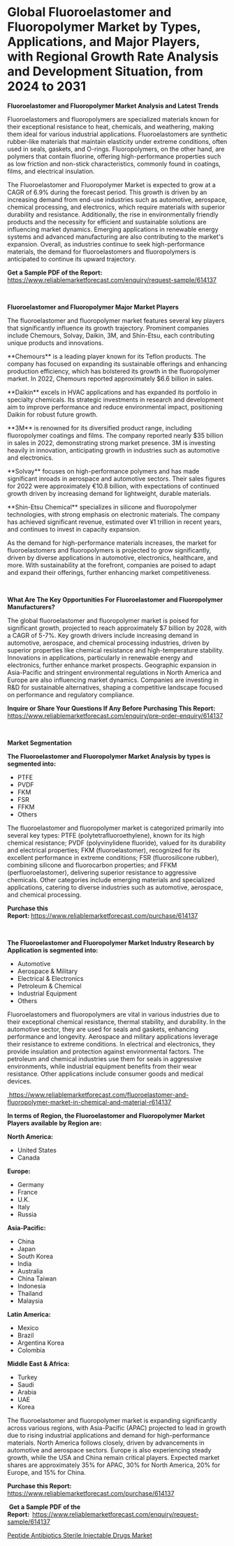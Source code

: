 <p><h1>Global Fluoroelastomer and Fluoropolymer Market by Types, Applications, and Major Players, with Regional Growth Rate Analysis and Development Situation, from 2024 to 2031</h1></p><p><strong>Fluoroelastomer and Fluoropolymer Market Analysis and Latest Trends</strong></p>
<p><p>Fluoroelastomers and fluoropolymers are specialized materials known for their exceptional resistance to heat, chemicals, and weathering, making them ideal for various industrial applications. Fluoroelastomers are synthetic rubber-like materials that maintain elasticity under extreme conditions, often used in seals, gaskets, and O-rings. Fluoropolymers, on the other hand, are polymers that contain fluorine, offering high-performance properties such as low friction and non-stick characteristics, commonly found in coatings, films, and electrical insulation.</p><p>The Fluoroelastomer and Fluoropolymer Market is expected to grow at a CAGR of 6.9% during the forecast period. This growth is driven by an increasing demand from end-use industries such as automotive, aerospace, chemical processing, and electronics, which require materials with superior durability and resistance. Additionally, the rise in environmentally friendly products and the necessity for efficient and sustainable solutions are influencing market dynamics. Emerging applications in renewable energy systems and advanced manufacturing are also contributing to the market's expansion. Overall, as industries continue to seek high-performance materials, the demand for fluoroelastomers and fluoropolymers is anticipated to continue its upward trajectory.</p></p>
<p><strong>Get a Sample PDF of the Report:&nbsp;</strong> <a href="https://www.reliablemarketforecast.com/enquiry/request-sample/614137?utm_campaign=1141&utm_medium=2&utm_source=Github&utm_content=ia&utm_term=27122024&utm_id=fluoroelastomer-and-fluoropolymer">https://www.reliablemarketforecast.com/enquiry/request-sample/614137</a></p>
<p>&nbsp;</p>
<p><strong>Fluoroelastomer and Fluoropolymer Major Market Players</strong></p>
<p><p>The fluoroelastomer and fluoropolymer market features several key players that significantly influence its growth trajectory. Prominent companies include Chemours, Solvay, Daikin, 3M, and Shin-Etsu, each contributing unique products and innovations.</p><p>**Chemours** is a leading player known for its Teflon products. The company has focused on expanding its sustainable offerings and enhancing production efficiency, which has bolstered its growth in the fluoropolymer market. In 2022, Chemours reported approximately $6.6 billion in sales.</p><p>**Daikin** excels in HVAC applications and has expanded its portfolio in specialty chemicals. Its strategic investments in research and development aim to improve performance and reduce environmental impact, positioning Daikin for robust future growth.</p><p>**3M** is renowned for its diversified product range, including fluoropolymer coatings and films. The company reported nearly $35 billion in sales in 2022, demonstrating strong market presence. 3M is investing heavily in innovation, anticipating growth in industries such as automotive and electronics.</p><p>**Solvay** focuses on high-performance polymers and has made significant inroads in aerospace and automotive sectors. Their sales figures for 2022 were approximately €10.8 billion, with expectations of continued growth driven by increasing demand for lightweight, durable materials.</p><p>**Shin-Etsu Chemical** specializes in silicone and fluoropolymer technologies, with strong emphasis on electronic materials. The company has achieved significant revenue, estimated over ¥1 trillion in recent years, and continues to invest in capacity expansion.</p><p>As the demand for high-performance materials increases, the market for fluoroelastomers and fluoropolymers is projected to grow significantly, driven by diverse applications in automotive, electronics, healthcare, and more. With sustainability at the forefront, companies are poised to adapt and expand their offerings, further enhancing market competitiveness.</p></p>
<p>&nbsp;</p>
<p><strong>What Are The Key Opportunities For Fluoroelastomer and Fluoropolymer Manufacturers?</strong></p>
<p><p>The global fluoroelastomer and fluoropolymer market is poised for significant growth, projected to reach approximately $7 billion by 2028, with a CAGR of 5-7%. Key growth drivers include increasing demand in automotive, aerospace, and chemical processing industries, driven by superior properties like chemical resistance and high-temperature stability. Innovations in applications, particularly in renewable energy and electronics, further enhance market prospects. Geographic expansion in Asia-Pacific and stringent environmental regulations in North America and Europe are also influencing market dynamics. Companies are investing in R&D for sustainable alternatives, shaping a competitive landscape focused on performance and regulatory compliance.</p></p>
<p><strong>Inquire or Share Your Questions If Any Before Purchasing This Report:</strong> <a href="https://www.reliablemarketforecast.com/enquiry/pre-order-enquiry/614137?utm_campaign=1141&utm_medium=2&utm_source=Github&utm_content=ia&utm_term=27122024&utm_id=fluoroelastomer-and-fluoropolymer">https://www.reliablemarketforecast.com/enquiry/pre-order-enquiry/614137</a></p>
<p>&nbsp;</p>
<p><strong>Market Segmentation</strong></p>
<p><strong>The Fluoroelastomer and Fluoropolymer Market Analysis by types is segmented into:</strong></p>
<p><ul><li>PTFE</li><li>PVDF</li><li>FKM</li><li>FSR</li><li>FFKM</li><li>Others</li></ul></p>
<p><p>The fluoroelastomer and fluoropolymer market is categorized primarily into several key types: PTFE (polytetrafluoroethylene), known for its high chemical resistance; PVDF (polyvinylidene fluoride), valued for its durability and electrical properties; FKM (fluoroelastomer), recognized for its excellent performance in extreme conditions; FSR (fluorosilicone rubber), combining silicone and fluorocarbon properties; and FFKM (perfluoroelastomer), delivering superior resistance to aggressive chemicals. Other categories include emerging materials and specialized applications, catering to diverse industries such as automotive, aerospace, and chemical processing.</p></p>
<p><strong>Purchase this Report:&nbsp;</strong><a href="https://www.reliablemarketforecast.com/purchase/614137?utm_campaign=1141&utm_medium=2&utm_source=Github&utm_content=ia&utm_term=27122024&utm_id=fluoroelastomer-and-fluoropolymer">https://www.reliablemarketforecast.com/purchase/614137</a></p>
<p>&nbsp;</p>
<p><strong>The Fluoroelastomer and Fluoropolymer Market Industry Research by Application is segmented into:</strong></p>
<p><ul><li>Automotive</li><li>Aerospace & Military</li><li>Electrical & Electronics</li><li>Petroleum & Chemical</li><li>Industrial Equipment</li><li>Others</li></ul></p>
<p><p>Fluoroelastomers and fluoropolymers are vital in various industries due to their exceptional chemical resistance, thermal stability, and durability. In the automotive sector, they are used for seals and gaskets, enhancing performance and longevity. Aerospace and military applications leverage their resistance to extreme conditions. In electrical and electronics, they provide insulation and protection against environmental factors. The petroleum and chemical industries use them for seals in aggressive environments, while industrial equipment benefits from their wear resistance. Other applications include consumer goods and medical devices.</p></p>
<p><a href="https://www.reliablemarketforecast.com/fluoroelastomer-and-fluoropolymer-market-in-chemical-and-material-r614137?utm_campaign=1141&utm_medium=2&utm_source=Github&utm_content=ia&utm_term=27122024&utm_id=fluoroelastomer-and-fluoropolymer">&nbsp;https://www.reliablemarketforecast.com/fluoroelastomer-and-fluoropolymer-market-in-chemical-and-material-r614137</a></p>
<p><strong>In terms of Region, the Fluoroelastomer and Fluoropolymer Market Players available by Region are:</strong></p>
<p>
    <p> <strong> North America: </strong>
        <ul>
            <li>United States</li>
            <li>Canada</li>
        </ul>
        </p> 
    <p> <strong> Europe: </strong>
        <ul>
            <li>Germany</li>
            <li>France</li>
            <li>U.K.</li>
            <li>Italy</li>
            <li>Russia</li>
        </ul>
        </p> 
    <p> <strong> Asia-Pacific: </strong>
        <ul>
            <li>China</li>
            <li>Japan</li>
            <li>South Korea</li>
            <li>India</li>
            <li>Australia</li>
            <li>China Taiwan</li>
            <li>Indonesia</li>
            <li>Thailand</li>
            <li>Malaysia</li>
        </ul>
        </p> 
    <p> <strong> Latin America: </strong>
        <ul>
            <li>Mexico</li>
            <li>Brazil</li>
            <li>Argentina Korea</li>
            <li>Colombia</li>
        </ul>
        </p> 
    <p> <strong> Middle East & Africa: </strong>
        <ul>
            <li>Turkey</li>
            <li>Saudi</li>
            <li>Arabia</li>
            <li>UAE</li>
            <li>Korea</li>
        </ul>
    </p>
    </p>
<p><p>The fluoroelastomer and fluoropolymer market is expanding significantly across various regions, with Asia-Pacific (APAC) projected to lead in growth due to rising industrial applications and demand for high-performance materials. North America follows closely, driven by advancements in automotive and aerospace sectors. Europe is also experiencing steady growth, while the USA and China remain critical players. Expected market shares are approximately 35% for APAC, 30% for North America, 20% for Europe, and 15% for China.</p></p>
<p><strong>Purchase this Report: </strong><a href="https://www.reliablemarketforecast.com/purchase/614137?utm_campaign=1141&utm_medium=2&utm_source=Github&utm_content=ia&utm_term=27122024&utm_id=fluoroelastomer-and-fluoropolymer">https://www.reliablemarketforecast.com/purchase/614137</a></p>
<p>&nbsp;<strong>Get a Sample PDF of the Report:&nbsp;&nbsp;</strong><a href="https://www.reliablemarketforecast.com/enquiry/request-sample/614137?utm_campaign=1141&utm_medium=2&utm_source=Github&utm_content=ia&utm_term=27122024&utm_id=fluoroelastomer-and-fluoropolymer">https://www.reliablemarketforecast.com/enquiry/request-sample/614137</a></p>
<p><strong></strong></p>
<p><p><a href="https://github.com/FassouRP/Market-Research-Report-List-6/blob/main/peptide-antibiotics-sterile-injectable-drugs-market.md?utm_campaign=1141&utm_medium=2&utm_source=Github&utm_content=ia&utm_term=27122024&utm_id=fluoroelastomer-and-fluoropolymer">Peptide Antibiotics Sterile Injectable Drugs Market</a></p></p>
